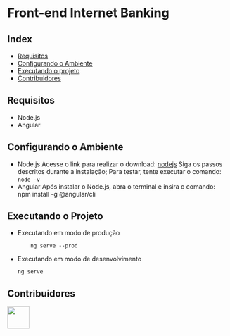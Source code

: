 # Front-end Internet Banking

## Index
* [Requisitos](#requisitos)
* [Configurando o Ambiente](#configurando-o-ambiente)
* [Executando o projeto](#executando-o-projeto)
* [Contribuidores](#contribuidores)
## Requisitos
* Node.js
* Angular
## Configurando o Ambiente
* Node.js
  Acesse o link para realizar o download: [nodejs](https://nodejs.org/en/)
  Siga os passos descritos durante a instalação;
  Para testar, tente executar o comando: ```node -v```
* Angular
  Após instalar o Node.js, abra o terminal e insira o comando:
  npm install -g @angular/cli
## Executando o Projeto
* Executando em modo de produção
    ```
        ng serve --prod
    ```
* Executando em modo de desenvolvimento
    ```
    ng serve
    ```
## Contribuidores
<a href="https://github.com/gihcardoso"><img src="https://avatars0.githubusercontent.com/u/30425202?s=460&v=4" width="50"></a>

